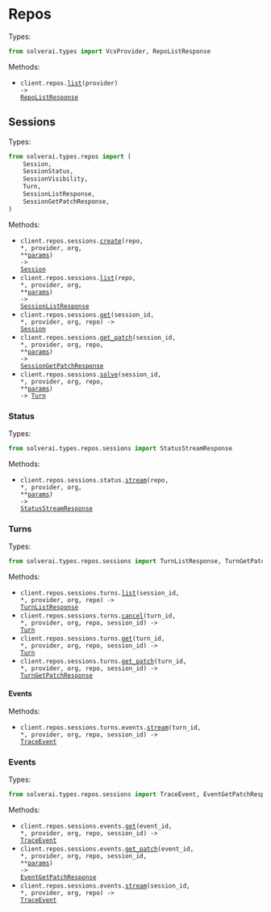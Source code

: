 # Repos

Types:

```python
from solverai.types import VcsProvider, RepoListResponse
```

Methods:

- <code title="get /alpha/repos/{provider}">client.repos.<a href="./src/solverai/resources/repos/repos.py">list</a>(provider) -> <a href="./src/solverai/types/repo_list_response.py">RepoListResponse</a></code>

## Sessions

Types:

```python
from solverai.types.repos import (
    Session,
    SessionStatus,
    SessionVisibility,
    Turn,
    SessionListResponse,
    SessionGetPatchResponse,
)
```

Methods:

- <code title="post /alpha/repos/{provider}/{org}/{repo}/sessions">client.repos.sessions.<a href="./src/solverai/resources/repos/sessions/sessions.py">create</a>(repo, \*, provider, org, \*\*<a href="src/solverai/types/repos/session_create_params.py">params</a>) -> <a href="./src/solverai/types/repos/session.py">Session</a></code>
- <code title="get /alpha/repos/{provider}/{org}/{repo}/sessions">client.repos.sessions.<a href="./src/solverai/resources/repos/sessions/sessions.py">list</a>(repo, \*, provider, org, \*\*<a href="src/solverai/types/repos/session_list_params.py">params</a>) -> <a href="./src/solverai/types/repos/session_list_response.py">SessionListResponse</a></code>
- <code title="get /alpha/repos/{provider}/{org}/{repo}/sessions/{sessionId}">client.repos.sessions.<a href="./src/solverai/resources/repos/sessions/sessions.py">get</a>(session_id, \*, provider, org, repo) -> <a href="./src/solverai/types/repos/session.py">Session</a></code>
- <code title="get /alpha/repos/{provider}/{org}/{repo}/sessions/{sessionId}/patch">client.repos.sessions.<a href="./src/solverai/resources/repos/sessions/sessions.py">get_patch</a>(session_id, \*, provider, org, repo, \*\*<a href="src/solverai/types/repos/session_get_patch_params.py">params</a>) -> <a href="./src/solverai/types/repos/session_get_patch_response.py">SessionGetPatchResponse</a></code>
- <code title="post /alpha/repos/{provider}/{org}/{repo}/sessions/{sessionId}/solve">client.repos.sessions.<a href="./src/solverai/resources/repos/sessions/sessions.py">solve</a>(session_id, \*, provider, org, repo, \*\*<a href="src/solverai/types/repos/session_solve_params.py">params</a>) -> <a href="./src/solverai/types/repos/turn.py">Turn</a></code>

### Status

Types:

```python
from solverai.types.repos.sessions import StatusStreamResponse
```

Methods:

- <code title="get /alpha/repos/{provider}/{org}/{repo}/sessions/status/stream">client.repos.sessions.status.<a href="./src/solverai/resources/repos/sessions/status.py">stream</a>(repo, \*, provider, org, \*\*<a href="src/solverai/types/repos/sessions/status_stream_params.py">params</a>) -> <a href="./src/solverai/types/repos/sessions/status_stream_response.py">StatusStreamResponse</a></code>

### Turns

Types:

```python
from solverai.types.repos.sessions import TurnListResponse, TurnGetPatchResponse
```

Methods:

- <code title="get /alpha/repos/{provider}/{org}/{repo}/sessions/{sessionId}/turns">client.repos.sessions.turns.<a href="./src/solverai/resources/repos/sessions/turns/turns.py">list</a>(session_id, \*, provider, org, repo) -> <a href="./src/solverai/types/repos/sessions/turn_list_response.py">TurnListResponse</a></code>
- <code title="post /alpha/repos/{provider}/{org}/{repo}/sessions/{sessionId}/turns/{turnId}/cancel">client.repos.sessions.turns.<a href="./src/solverai/resources/repos/sessions/turns/turns.py">cancel</a>(turn_id, \*, provider, org, repo, session_id) -> <a href="./src/solverai/types/repos/turn.py">Turn</a></code>
- <code title="get /alpha/repos/{provider}/{org}/{repo}/sessions/{sessionId}/turns/{turnId}">client.repos.sessions.turns.<a href="./src/solverai/resources/repos/sessions/turns/turns.py">get</a>(turn_id, \*, provider, org, repo, session_id) -> <a href="./src/solverai/types/repos/turn.py">Turn</a></code>
- <code title="get /alpha/repos/{provider}/{org}/{repo}/sessions/{sessionId}/turns/{turnId}/patch">client.repos.sessions.turns.<a href="./src/solverai/resources/repos/sessions/turns/turns.py">get_patch</a>(turn_id, \*, provider, org, repo, session_id) -> <a href="./src/solverai/types/repos/sessions/turn_get_patch_response.py">TurnGetPatchResponse</a></code>

#### Events

Methods:

- <code title="get /alpha/repos/{provider}/{org}/{repo}/sessions/{sessionId}/turns/{turnId}/events/stream">client.repos.sessions.turns.events.<a href="./src/solverai/resources/repos/sessions/turns/events.py">stream</a>(turn_id, \*, provider, org, repo, session_id) -> <a href="./src/solverai/types/repos/sessions/trace_event.py">TraceEvent</a></code>

### Events

Types:

```python
from solverai.types.repos.sessions import TraceEvent, EventGetPatchResponse
```

Methods:

- <code title="get /alpha/repos/{provider}/{org}/{repo}/sessions/{sessionId}/events/{eventId}">client.repos.sessions.events.<a href="./src/solverai/resources/repos/sessions/events.py">get</a>(event_id, \*, provider, org, repo, session_id) -> <a href="./src/solverai/types/repos/sessions/trace_event.py">TraceEvent</a></code>
- <code title="get /alpha/repos/{provider}/{org}/{repo}/sessions/{sessionId}/events/{eventId}/patch">client.repos.sessions.events.<a href="./src/solverai/resources/repos/sessions/events.py">get_patch</a>(event_id, \*, provider, org, repo, session_id, \*\*<a href="src/solverai/types/repos/sessions/event_get_patch_params.py">params</a>) -> <a href="./src/solverai/types/repos/sessions/event_get_patch_response.py">EventGetPatchResponse</a></code>
- <code title="get /alpha/repos/{provider}/{org}/{repo}/sessions/{sessionId}/events/stream">client.repos.sessions.events.<a href="./src/solverai/resources/repos/sessions/events.py">stream</a>(session_id, \*, provider, org, repo) -> <a href="./src/solverai/types/repos/sessions/trace_event.py">TraceEvent</a></code>
